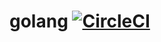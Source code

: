 # golang [![CircleCI](https://circleci.com/gh/hamdimuzakkiy/golang.svg?style=svg)](https://circleci.com/gh/hamdimuzakkiy/golang)
